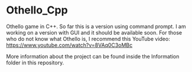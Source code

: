 # Othello_Cpp
Othello game in C++.
So far this is a version using command prompt. I am working on a version with GUI and it should be available soon.
For those who do not know what Othello is, I recommend this YouTube video:
https://www.youtube.com/watch?v=8VAq0C3oMBc

More information about the project can be found inside the Information folder in this repository.
